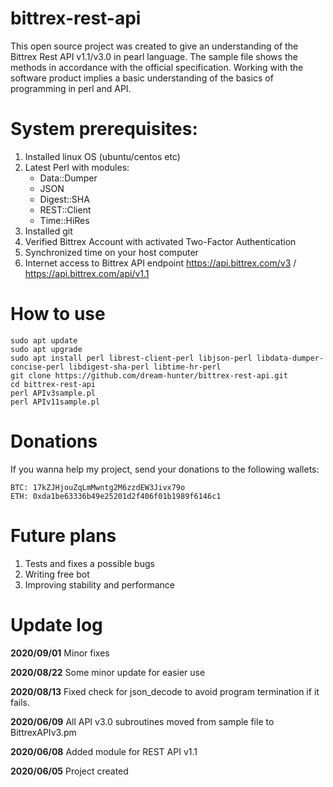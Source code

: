 # bittrex-rest-api

This open source project was created to give an understanding of the Bittrex Rest API v1.1/v3.0 in pearl language.
The sample file shows the methods in accordance with the official specification.
Working with the software product implies a basic understanding of the basics of programming in perl and API.

# System prerequisites:

 1. Installed linux OS (ubuntu/centos etc)
 2. Latest Perl with modules:
    - Data::Dumper
    - JSON
    - Digest::SHA
    - REST::Client
    - Time::HiRes
 3. Installed git
 4. Verified Bittrex Account with activated Two-Factor Authentication
 5. Synchronized time on your host computer
 6. Internet access to Bittrex API endpoint https://api.bittrex.com/v3 / https://api.bittrex.com/api/v1.1

# How to use

```
sudo apt update
sudo apt upgrade
sudo apt install perl librest-client-perl libjson-perl libdata-dumper-concise-perl libdigest-sha-perl libtime-hr-perl
git clone https://github.com/dream-hunter/bittrex-rest-api.git
cd bittrex-rest-api
perl APIv3sample.pl
perl APIv11sample.pl
```
# Donations

If you wanna help my project, send your donations to the following wallets:

```
BTC: 17kZJHjouZqLmMwntg2M6zzdEW3Jivx79o
ETH: 0xda1be63336b49e25201d2f406f01b1989f6146c1
```
# Future plans
 1. Tests and fixes a possible bugs
 2. Writing free bot
 3. Improving stability and performance

# Update log

**2020/09/01**
 Minor fixes

**2020/08/22**
 Some minor update for easier use

**2020/08/13**
 Fixed check for json_decode to avoid program termination if it fails.

**2020/06/09**
 All API v3.0 subroutines moved from sample file to BittrexAPIv3.pm

**2020/06/08**
 Added module for REST API v1.1

**2020/06/05**
 Project created